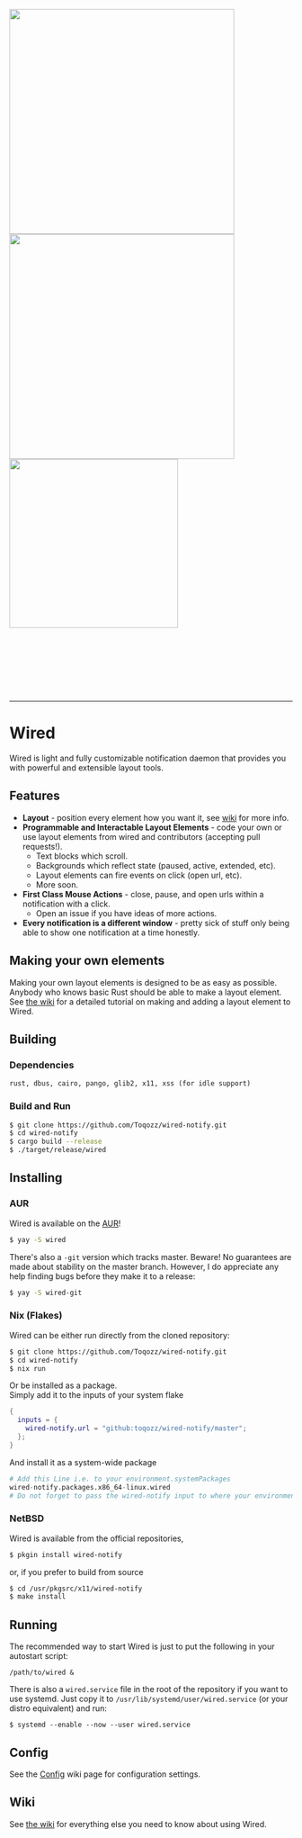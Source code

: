 <p align="middle">
  <img src="https://raw.githubusercontent.com/Toqozz/wired-notify/master/readme_stuff/musicc.gif" width="400" align="left">
  <div>
    <img src="https://raw.githubusercontent.com/Toqozz/wired-notify/master/readme_stuff/simple.gif" width="400" align="top"/>
    <br>
    <img src="https://raw.githubusercontent.com/Toqozz/wired-notify/master/readme_stuff/horizontal.gif" width="300" align="top"/>
  </div>
</p>
<br><br><br><br><br><br>

---

# Wired
Wired is light and fully customizable notification daemon that provides you with powerful and extensible layout
tools.

## Features
- **Layout** - position every element how you want it, see [wiki](https://github.com/Toqozz/wired-notify/wiki/Blocks) for more info.
- **Programmable and Interactable Layout Elements** - code your own or use layout elements from wired and contributors (accepting pull requests!).
    - Text blocks which scroll.
    - Backgrounds which reflect state (paused, active, extended, etc).
    - Layout elements can fire events on click (open url, etc).
    - More soon.
- **First Class Mouse Actions** - close, pause, and open urls within a notification with a click.
    - Open an issue if you have ideas of more actions.
- **Every notification is a different window** - pretty sick of stuff only being able to show one notification at a time honestly.

## Making your own elements
Making your own layout elements is designed to be as easy as possible.
Anybody who knows basic Rust should be able to make a layout element.
See [the wiki](https://github.com/Toqozz/wired-notify/wiki/Making-Your-Own-Blocks) for a detailed tutorial on making and adding a layout element to Wired.

## Building
### Dependencies
`rust, dbus, cairo, pango, glib2, x11, xss (for idle support)`
### Build and Run
```sh
$ git clone https://github.com/Toqozz/wired-notify.git
$ cd wired-notify
$ cargo build --release
$ ./target/release/wired
```

## Installing
### AUR
Wired is available on the [AUR](https://aur.archlinux.org/packages/wired/)!
```sh
$ yay -S wired
```

There's also a `-git` version which tracks master.  Beware!  No guarantees are made about stability on the master branch.  However, I do appreciate any help finding bugs before they make it to a release:
```sh
$ yay -S wired-git
```

### Nix (Flakes)
Wired can be either run directly from the cloned repository:
```sh
$ git clone https://github.com/Toqozz/wired-notify.git
$ cd wired-notify
$ nix run
```
Or be installed as a package.  
Simply add it to the inputs of your system flake
```nix
{
  inputs = {
    wired-notify.url = "github:toqozz/wired-notify/master";
  };
}
```
And install it as a system-wide package
```nix
# Add this Line i.e. to your environment.systemPackages
wired-notify.packages.x86_64-linux.wired
# Do not forget to pass the wired-notify input to where your environment.systemPackages lies
```

### NetBSD
Wired is available from the official repositories,
```sh
$ pkgin install wired-notify
```
or, if you prefer to build from source
```sh
$ cd /usr/pkgsrc/x11/wired-notify
$ make install
```

## Running
The recommended way to start Wired is just to put the following in your autostart script:
```
/path/to/wired &
```

There is also a `wired.service` file in the root of the repository if you want to use systemd. Just copy it to `/usr/lib/systemd/user/wired.service` (or your distro equivalent) and run:
```
$ systemd --enable --now --user wired.service
```

## Config
See the [Config](https://github.com/Toqozz/wired-notify/wiki/Config) wiki page for configuration settings.

## Wiki
See [the wiki](https://github.com/Toqozz/wired-notify/wiki) for everything else you need to know about using Wired.
